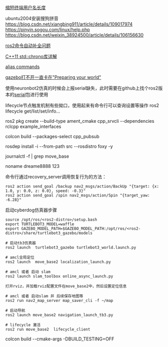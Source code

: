[缩短终端用户名长度](https://zhidao.baidu.com/question/1539885970372252107.html)

ubuntu2004安装搜狗拼音   
https://blog.csdn.net/xiangbing911/article/details/109017974
https://pinyin.sogou.com/linux/help.php
https://blog.csdn.net/weixin_38924500/article/details/106156630

[ros2命令自动补全问题](https://blog.csdn.net/qq_27865227/article/details/119991497)


[C++11 std::chrono库详解](https://www.cnblogs.com/zlshmily/p/10058427.html)

[alias commands](https://blog.csdn.net/weixin_30346649/article/details/116811720)

[gazebo打不开一直卡在"Preparing your world"](https://blog.csdn.net/qq_38649880/article/details/95791253)

使用neuronbot2仿真的时候会上报serial缺失，此时需要在github上找个ros2版本的[serial](https://github.com/RoverRobotics-forks/serial-ros2)包进行使用


lifecycle节点触发机制有些拗口，使用起来有命令行可以查询设置等操作
ros2 lifecycle get/list/set/info...

ros2 pkg create --build-type ament_cmake cpp_srvcli --dependencies rclcpp example_interfaces

colcon build --packages-select cpp_pubsub

rosdep install -i --from-path src --rosdistro foxy -y

journalctl -f | grep move_base

noname
dreame8888
123

命令行通过recovery_server调用恢复行为的方法：
```shell
ros2 action send_goal /backup nav2_msgs/action/BackUp "{target: {x: 1.0, y: 0.0, z: 0.0}, speed: -0.3}"
ros2 action send_goal /spin nav2_msgs/action/Spin "{target_yaw: -6.28}" 
```

启动cyberdog仿真器步骤
```shell
source /opt/ros/<ros2-distro>/setup.bash
export TURTLEBOT3_MODEL=waffle
export GAZEBO_MODEL_PATH=$GAZEBO_MODEL_PATH:/opt/ros/<ros2-distro>/share/turtlebot3_gazebo/models

# 启动tb3仿真器
ros2 launch  turtlebot3_gazebo turtlebot3_world.launch.py

# amcl全局定位
ros2 launch  move_base2 localization_launch.py

# amcl 或者 启动 slam
ros2 launch slam_toolbox online_async_launch.py

打开rviz，并加载rviz配置文件在move_base2中，然后设置定位信息

# amcl 或者 启动slam 并 后续保存地图等
ros2 run nav2_map_server map_saver_cli -f ~/map

# 启动导航
ros2 launch move_base2 navigation_launch_tb3.py

# lifecycle 激活
ros2 run move_base2  lifecycle_client
```

colcon build --cmake-args -DBUILD_TESTING=OFF



